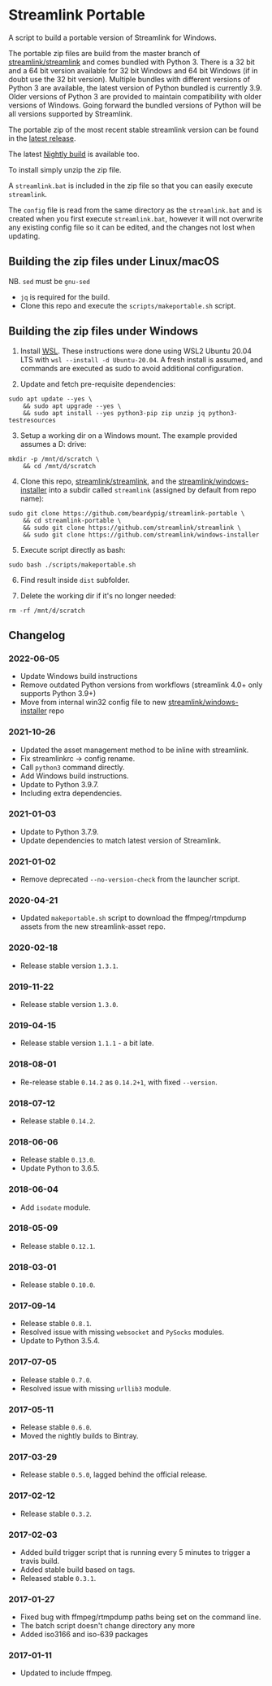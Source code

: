# Streamlink Portable
A script to build a portable version of Streamlink for Windows.

The portable zip files are build from the master branch of [streamlink/streamlink](https://github.com/streamlink/streamlink) and comes bundled with Python 3. There is a 32 bit and a 64 bit version available for 32 bit Windows and 64 bit Windows (if in doubt use the 32 bit version). Multiple bundles with different versions of Python 3 are available, the latest version of Python bundled is currently 3.9. Older versions of Python 3 are provided to maintain compatibility with older versions of Windows. Going forward the bundled versions of Python will be all versions supported by Streamlink. 

The portable zip of the most recent stable streamlink version can be found in the [latest release](https://github.com/beardypig/streamlink-portable/releases/latest). 

The latest [Nightly build](https://github.com/beardypig/streamlink-portable/releases/tag/latest) is available too.

To install simply unzip the zip file.

A `streamlink.bat` is included in the zip file so that you can easily execute `streamlink`.

The `config` file is read from the same directory as the `streamlink.bat` and is created when you first execute `streamlink.bat`, however it will not overwrite any existing config file so it can be edited, and the changes not lost when updating.

## Building the zip files under Linux/macOS

NB. `sed` must be `gnu-sed`

- `jq` is required for the build. 
- Clone this repo and execute the `scripts/makeportable.sh` script.

## Building the zip files under Windows

1. Install [WSL](https://docs.microsoft.com/en-us/windows/wsl/install-win10). These instructions were done using WSL2 Ubuntu 20.04 LTS with `wsl --install -d Ubuntu-20.04`. A fresh install is assumed, and commands are executed as sudo to avoid additional configuration.

2. Update and fetch pre-requisite dependencies:
```
sudo apt update --yes \
    && sudo apt upgrade --yes \
    && sudo apt install --yes python3-pip zip unzip jq python3-testresources
```

3. Setup a working dir on a Windows mount. The example provided assumes a D: drive:
```
mkdir -p /mnt/d/scratch \
    && cd /mnt/d/scratch
```

4. Clone this repo, [streamlink/streamlink](https://github.com/streamlink/streamlink), and the [streamlink/windows-installer](https://github.com/streamlink/windows-installer) into a subdir called `streamlink` (assigned by default from repo name):
```
sudo git clone https://github.com/beardypig/streamlink-portable \
    && cd streamlink-portable \
    && sudo git clone https://github.com/streamlink/streamlink \
    && sudo git clone https://github.com/streamlink/windows-installer
```

5. Execute script directly as bash:
```
sudo bash ./scripts/makeportable.sh
```

6. Find result inside `dist` subfolder.

7. Delete the working dir if it's no longer needed:
```
rm -rf /mnt/d/scratch
```

## Changelog

### 2022-06-05

* Update Windows build instructions
* Remove outdated Python versions from workflows (streamlink 4.0+ only supports Python 3.9+)
* Move from internal win32 config file to new [streamlink/windows-installer](https://github.com/streamlink/windows-installer) repo

### 2021-10-26

* Updated the asset management method to be inline with streamlink.
* Fix streamlinkrc -> config rename.
* Call `python3` command directly.
* Add Windows build instructions.
* Update to Python 3.9.7.
* Including extra dependencies. 

### 2021-01-03

* Update to Python 3.7.9.
* Update dependencies to match latest version of Streamlink.

### 2021-01-02 

* Remove deprecated `--no-version-check` from the launcher script.

### 2020-04-21

* Updated `makeportable.sh` script to download the ffmpeg/rtmpdump assets from the new streamlink-asset repo.

### 2020-02-18

* Release stable version `1.3.1`.

### 2019-11-22

* Release stable version `1.3.0`.

### 2019-04-15

* Release stable version `1.1.1` - a bit late.

### 2018-08-01

* Re-release stable `0.14.2` as `0.14.2+1`, with fixed `--version`.

### 2018-07-12

* Release stable `0.14.2`.

### 2018-06-06

* Release stable `0.13.0`.
* Update Python to 3.6.5.

### 2018-06-04

* Add `isodate` module.

### 2018-05-09

* Release stable `0.12.1`.

### 2018-03-01

* Release stable `0.10.0`.

### 2017-09-14

* Release stable `0.8.1`.
* Resolved issue with missing `websocket` and `PySocks` modules.
* Update to Python 3.5.4.

### 2017-07-05

 * Release stable `0.7.0`.
 * Resolved issue with missing `urllib3` module.

### 2017-05-11

 * Release stable `0.6.0`.
 * Moved the nightly builds to Bintray.

### 2017-03-29

 * Release stable `0.5.0`, lagged behind the official release.

### 2017-02-12

 * Release stable `0.3.2`.

### 2017-02-03

 * Added build trigger script that is running every 5 minutes to trigger a travis build.
 * Added stable build based on tags.
 * Released stable `0.3.1`.

### 2017-01-27

 * Fixed bug with ffmpeg/rtmpdump paths being set on the command line.
 * The batch script doesn't change directory any more
 * Added iso3166 and iso-639 packages

### 2017-01-11

 * Updated to include ffmpeg.
